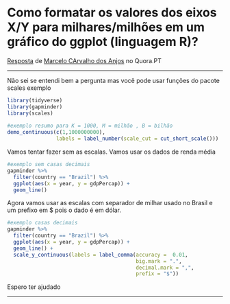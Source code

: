 # Como formatar os valores dos eixos X/Y para milhares/milhões em um gráfico do ggplot (linguagem R)?

[Resposta](https://pt.quora.com/Como-formatar-os-valores-dos-eixos-X-Y-para-milhares-milh%C3%B5es-em-um-gr%C3%A1fico-do-ggplot-linguagem-R/answer/Marcelo-Carvalho-Dos-Anjos?__filter__=all&__nsrc__=notif_page&__sncid__=30298378376&__snid3__=40943438248) de [Marcelo CArvalho dos Anjos](https://pt.quora.com/profile/Marcelo-Carvalho-Dos-Anjos) no Quora.PT

---

Não sei se entendi bem a pergunta mas você pode usar funções do pacote scales exemplo

```r
library(tidyverse) 
library(gapminder) 
library(scales) 
 
#exemplo resumo para K = 1000, M = milhão , B = bilhão 
demo_continuous(c(1,1000000000), 
                labels = label_number(scale_cut = cut_short_scale())) 
```

Vamos tentar fazer sem as escalas. Vamos usar os dados de renda média

```r
#exemplo sem casas decimais 
gapminder %>% 
  filter(country == "Brazil") %>%  
  ggplot(aes(x = year, y = gdpPercap)) + 
  geom_line() 
```

Agora vamos usar as escalas com separador de milhar usado no Brasil e um prefixo em $ pois o dado é em dólar.

```r
#exemplo casas decimais 
gapminder %>% 
  filter(country == "Brazil") %>%  
  ggplot(aes(x = year, y = gdpPercap)) + 
  geom_line() + 
  scale_y_continuous(labels = label_comma(accuracy =  0.01,  
                                          big.mark = ".", 
                                          decimal.mark = ",", 
                                          prefix = "$")) 
```

Espero ter ajudado

---
